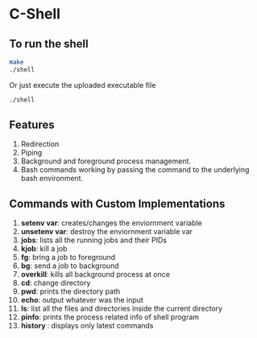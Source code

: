 # C-Shell

## To run the shell
```bash
make
./shell
```
Or just execute the uploaded executable file
```bash
./shell
```

## Features
1. Redirection
2. Piping
3. Background and foreground process management.
1. Bash commands working by passing the command to the underlying bash environment.

## Commands with Custom Implementations
1. **setenv var**: creates/changes the enviornment variable
2. **unsetenv ​var**: destroy the enviornment variable var
3. **jobs**: lists all the running jobs and their PIDs
4. **kjob**: kill a job
5. **fg**: bring a job to foreground
6. **bg**: send a job to background
7. **overkill**: kills all background process at once
8. **cd**: change directory
9. **pwd**: prints the directory path
10. **echo**: output whatever was the input
11. **ls**: list all the files and directories inside the current directory
12. ​**pinfo**: prints the process related info of shell program
13. **history <num>**: displays only latest <num> commands
